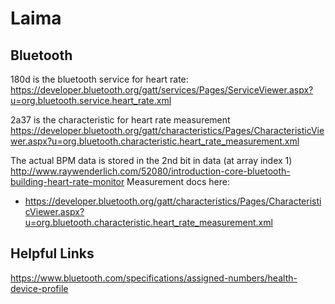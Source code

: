 # Laima

## Bluetooth
180d is the bluetooth service for heart rate:
https://developer.bluetooth.org/gatt/services/Pages/ServiceViewer.aspx?u=org.bluetooth.service.heart_rate.xml

2a37 is the characteristic for heart rate measurement
https://developer.bluetooth.org/gatt/characteristics/Pages/CharacteristicViewer.aspx?u=org.bluetooth.characteristic.heart_rate_measurement.xml

The actual BPM data is stored in the 2nd bit in data (at array index 1)
http://www.raywenderlich.com/52080/introduction-core-bluetooth-building-heart-rate-monitor
Measurement docs here: 
- https://developer.bluetooth.org/gatt/characteristics/Pages/CharacteristicViewer.aspx?u=org.bluetooth.characteristic.heart_rate_measurement.xml

## Helpful Links
https://www.bluetooth.com/specifications/assigned-numbers/health-device-profile
